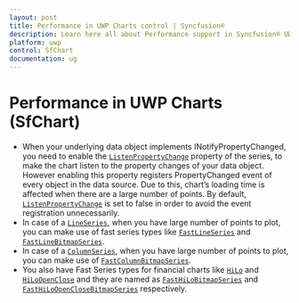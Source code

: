 ```yaml
---
layout: post
title: Performance in UWP Charts control | Syncfusion®
description: Learn here all about Performance support in Syncfusion® UWP Charts (SfChart) control and more.
platform: uwp
control: SfChart
documentation: ug
---
```


# Performance in UWP Charts (SfChart)

* When your underlying data object implements INotifyPropertyChanged, you need to enable the [`ListenPropertyChange`](https://help.syncfusion.com/cr/uwp/Syncfusion.UI.Xaml.Charts.ChartSeriesBase.html#Syncfusion_UI_Xaml_Charts_ChartSeriesBase_ListenPropertyChange) property of the series, to make the chart listen to the property changes of your data object. However enabling this property registers PropertyChanged event of every object in the data source. Due to this, chart’s loading time is affected when there are a large number of points. By default, [`ListenPropertyChange`](https://help.syncfusion.com/cr/uwp/Syncfusion.UI.Xaml.Charts.ChartSeriesBase.html#Syncfusion_UI_Xaml_Charts_ChartSeriesBase_ListenPropertyChange) is set to false in order to avoid the event registration unnecessarily.
* In case of a [`LineSeries`](https://help.syncfusion.com/cr/uwp/Syncfusion.UI.Xaml.Charts.LineSeries.html), when you have large number of points to plot, you can make use of fast series types like [`FastLineSeries`](https://help.syncfusion.com/cr/uwp/Syncfusion.UI.Xaml.Charts.FastLineSeries.html) and [`FastLineBitmapSeries`](https://help.syncfusion.com/cr/uwp/Syncfusion.UI.Xaml.Charts.FastLineBitmapSeries.html).
* In case of a [`ColumnSeries`](https://help.syncfusion.com/cr/uwp/Syncfusion.UI.Xaml.Charts.ColumnSeries.html), when you have large number of points to plot, you can make use of [`FastColumnBitmapSeries`](https://help.syncfusion.com/cr/uwp/Syncfusion.UI.Xaml.Charts.FastColumnBitmapSeries.html).
* You also have Fast Series types for financial charts like [`HiLo`](https://help.syncfusion.com/cr/uwp/Syncfusion.UI.Xaml.Charts.HiloSeries.html) and [`HiLoOpenClose`](https://help.syncfusion.com/cr/uwp/Syncfusion.UI.Xaml.Charts.HiLoOpenCloseSeries.html) and they are named as [`FastHiLoBitmapSeries`](https://help.syncfusion.com/cr/uwp/Syncfusion.UI.Xaml.Charts.FastHiLoBitmapSeries.html) and [`FastHiLoOpenCloseBitmapSeries`](https://help.syncfusion.com/cr/uwp/Syncfusion.UI.Xaml.Charts.FastHiLoOpenCloseBitmapSeries.html) respectively.




